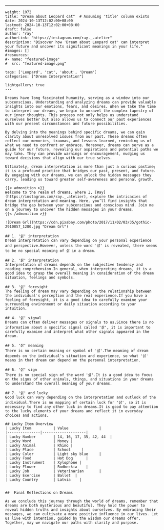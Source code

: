 ---
    weight: 1072
    title: "Dream about Leopard cat"  # Assuming 'title' column exists
    date: 2024-10-13T12:02:00+08:00
    lastmod: 2024-10-13T12:02:00+08:00
    draft: false
    author: "ray"
    authorLink: "https://instagram.com/ray._.atelier"
    description: "Discover how 'Dream about Leopard cat' can interpret your future and uncover its significant meanings in your life."
    #images: []
    #resources:
    #- name: "featured-image"
    #  src: "featured-image.png"
    
    tags: ['Leopard', 'cat', 'about', 'Dream']
    categories: ["Dream Interpretation"]
    
    lightgallery: true
    ---
    
    Dreams have long fascinated humanity, serving as a window into our subconscious. Understanding and analyzing dreams can provide valuable insights into our emotions, fears, and desires. When we take the time to interpret our dreams, we begin to unravel the complex tapestry of our inner thoughts. This process not only helps us understand ourselves better but also allows us to connect our past experiences with our present circumstances and future possibilities.
    
    By delving into the meanings behind specific dreams, we can gain clarity about unresolved issues from our past. These dreams often reflect our memories, traumas, and lessons learned, reminding us of what we need to confront or embrace. Moreover, dreams can serve as a guide for our future, revealing our aspirations and potential paths we may take. They can provide warnings or encouragement, nudging us toward decisions that align with our true selves.
    
    Ultimately, dream interpretation is more than just a curious pastime; it is a profound practice that bridges our past, present, and future. By engaging with our dreams, we can unlock the hidden messages they carry, leading us toward greater self-awareness and personal growth.
    
    {{< admonition >}}
    Welcome to the realm of dreams, where I, [Ray](https://instagram.com/ray._.atelier), explore the intricacies of dream interpretation and meaning. Here, you’ll find insights that bridge the gap between your subconscious and conscious mind. Join me on a journey to uncover the hidden messages in your dreams.
    {{< /admonition >}}
    
    ![Dream Grl](https://cdn.pixabay.com/photo/2017/11/02/03/35/gothic-2910057_1280.jpg "Dream Grl")
    
    ## 1. '삵' interpretation
    Dream interpretation can vary depending on your personal experience and perspective.However, unless the word '삵' is revealed, there seems to be no special meaning of 삵 in a dream.
    
    ## 2. '삵' interpretation
    Interpretation of dreams depends on the subjective tendency and reading comprehension.In general, when interpreting dreams, it is a good idea to grasp the overall meaning in consideration of the dream situation, feelings and symbols.
    
    ## 3. '삵' foresight
    The feeling of dream may vary depending on the relationship between the individual's perception and the real experience.If you have a feeling of foresight, it is a good idea to carefully examine your surrounding environment or daily situation according to your intuition.
    
    ## 4. '삵' signal
    Dreams can often deliver messages or signals to us.Since there is no information about a specific signal called '삵', it is important to carefully examine and interpret what other signals appeared in the dream.
    
    ## 5. '삵' meaning
    There is no certain meaning or symbol of '삵'.The meaning of dream depends on the individual's situation and experience, so what '삵' means in that dream can depend on the personal interpretation.
    
    ## 6. '삵' sign
    There is no special sign of the word '삵'.It is a good idea to focus on the signs of other animals, things, and situations in your dreams to understand the overall meaning of your dreams.
    
    ## 7. '삵' and lucky
    Good luck can vary depending on the interpretation and outlook of the individual.There is no mapping of certain luck for '삵', so it is necessary to find any other luck in dreams.It is good to pay attention to the lucky elements of your dreams and reflect it in everyday choices and actions.
    
    ## Lucky Item Overview
    | Lucky Item          | Value              |
    |---------------|--------------------|
    | Lucky Number        | 14, 16, 17, 35, 42, 44  |
    | Lucky Word          | Money |
    | Lucky Animal        | Rhino |
    | Lucky Place         | School     |
    | Lucky Color         | Light sky blue     |
    | Lucky Food          | Hot Dog      |
    | Lucky Instrument    | Xylophone |
    | Lucky Flower        | Rudbeckia    |
    | Lucky Job           | Veterinarian       |
    | Lucky Exercise      | Ballet  |
    | Lucky Country       | Latvia    |
    
    
    ##  Final Reflections on Dreams
    
    As we conclude this journey through the world of dreams, remember that dreams are both mysterious and beautiful. They hold the power to reveal hidden truths and insights about ourselves. By embracing their messages, we can cultivate a more positive influence in our lives. Let us live with intention, guided by the wisdom our dreams offer. Together, may we navigate our paths with clarity and purpose.
    